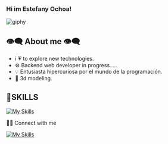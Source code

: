 ### **Hi im Estefany Ochoa!**   
![giphy](https://github.com/user-attachments/assets/eadd93f9-d2eb-489a-ac0b-48d3901565c0)

## 👁️‍🗨️ About me 👁️‍🗨️

- i 💗 to explore new technologies.
- ⚙️ Backend web developer in progress.....
- 💡 Entusiasta hipercuriosa por el mundo de la programación.
- 🧊 3d modeling.

## 🥇**SKILLS** 

[![My Skills](https://skillicons.dev/icons?i=js,java,html,blender,ai,py,ps)](https://skillicons.dev)

🤼🏻 Connect with me

[![My Skills](https://skillicons.dev/icons?i=instagram,linkedin)](https://skillicons.dev)
